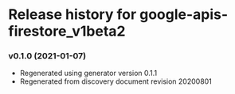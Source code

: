 # Release history for google-apis-firestore_v1beta2

### v0.1.0 (2021-01-07)

* Regenerated using generator version 0.1.1
* Regenerated from discovery document revision 20200801


